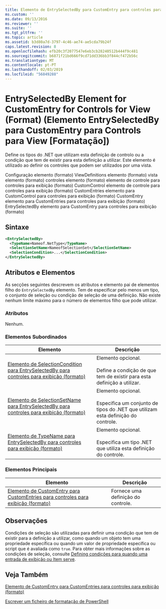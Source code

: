 ```yaml
---
title: Elemento de EntrySelectedBy para CustomEntry para controles para exibição (formato) | Documentos da Microsoft
ms.custom: ''
ms.date: 09/13/2016
ms.reviewer: ''
ms.suite: ''
ms.tgt_pltfrm: ''
ms.topic: article
ms.assetid: b3d80a7d-3797-4c46-ae74-ae5cda79b24f
caps.latest.revision: 8
ms.openlocfilehash: efb20c3f2077547e6eb3cb28240512b444f9c481
ms.sourcegitcommit: b6871f21bd666f9cd71dd336bb3f844cf472b56c
ms.translationtype: MT
ms.contentlocale: pt-PT
ms.lasthandoff: 02/03/2019
ms.locfileid: "56849288"
---
```

# <a name="entryselectedby-element-for-customentry-for-controls-for-view-format"></a>EntrySelectedBy Element for CustomEntry for Controls for View (Format) (Elemento EntrySelectedBy para CustomEntry para Controls para View [Formatação])

Define os tipos do .NET que utilizam esta definição de controlo ou a condição que tem de existir para esta definição a utilizar. Este elemento é utilizado ao definir os controles que podem ser utilizados por uma vista.

Configuração elemento (formato) ViewDefinitions elemento (formato) vista elemento (formato) controles elemento (formato) elemento de controle para controles para exibição (formato) CustomControl elemento de controle para controles para exibição (formato) CustomEntries elemento para CustomControl para controles para exibição (formato) CustomEntry elemento para CustomEntries para controles para exibição (formato) EntrySelectedBy elemento para CustomEntry para controles para exibição (formato)

## <a name="syntax"></a>Sintaxe

```xml
<EntrySelectedBy>
  <TypeName>Nameof.NetType</TypeName>
  <SelectionSetName>NameofSelectionSet</SelectionSetName>
  <SelectionCondition>...</SelectionCondition>
</EntrySelectedBy>
```

## <a name="attributes-and-elements"></a>Atributos e Elementos

As secções seguintes descrevem os atributos e elemento pai de elementos filho do `EntrySelectedBy` elemento. Tem de especificar pelo menos um tipo, o conjunto de seleção ou condição de seleção de uma definição. Não existe nenhum limite máximo para o número de elementos filho que pode utilizar.

### <a name="attributes"></a>Atributos

Nenhum.

### <a name="child-elements"></a>Elementos Subordinados

|Elemento|Descrição|
|-------------|-----------------|
|[Elemento de SelectionCondition para EntrySelectedBy para controles para exibição (formato)](./selectioncondition-element-for-entryselectedby-for-controls-for-view-format.md)|Elemento opcional.<br /><br /> Define a condição de que tem de existir para esta definição a utilizar.|
|[Elemento de SelectionSetName para EntrySelectedBy para controles para exibição (formato)](./selectionsetname-element-for-entryselectedby-for-controls-for-view-format.md)|Elemento opcional.<br /><br /> Especifica um conjunto de tipos do .NET que utilizam esta definição do controle.|
|[Elemento de TypeName para EntrySelectedBy para controles para exibição (formato)](./typename-element-for-entryselectedby-for-controls-for-view-format.md)|Elemento opcional.<br /><br /> Especifica um tipo .NET que utiliza esta definição do controle.|

### <a name="parent-elements"></a>Elementos Principais

|Elemento|Descrição|
|-------------|-----------------|
|[Elemento de CustomEntry para CustomEntries para controles para exibição (formato)](./customentry-element-for-customentries-for-controls-for-view-format.md)|Fornece uma definição do controle.|

## <a name="remarks"></a>Observações

Condições de seleção são utilizadas para definir uma condição que tem de existir para a definição a utilizar, como quando um objeto tem uma propriedade específica ou quando um valor de propriedade específica ou script que é avaliada como `true`. Para obter mais informações sobre as condições de seleção, consulte [Defining condições para quando uma entrada de exibição ou Item serve](./defining-conditions-for-displaying-data.md).

## <a name="see-also"></a>Veja Também

[Elemento de CustomEntry para CustomEntries para controles para exibição (formato)](./customentry-element-for-customentries-for-controls-for-view-format.md)

[Escrever um ficheiro de formatação de PowerShell](./writing-a-powershell-formatting-file.md)
